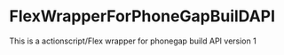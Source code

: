 FlexWrapperForPhoneGapBuilDAPI
==============================

This is a actionscript/Flex  wrapper for phonegap build API version 1